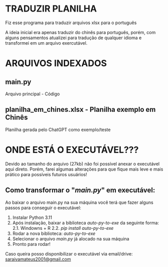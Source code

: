 # TRADUZIR PLANILHA

Fiz esse programa para traduzir arquivos xlsx para o português

A ideia inicial era apenas traduzir do chinês para português, porém, com alguns pensamentos atualizei para tradução de qualquer idioma e transformei em um arquivo exercutável.

# ARQUIVOS INDEXADOS
## main.py
Arquivo principal - Código

## planilha_em_chines.xlsx - Planilha exemplo em Chinês
Planilha gerada pelo ChatGPT como exemplo/teste


# ONDE ESTÁ O EXECUTÁVEL???
Devido ao tamanho do arquivo (27kb) não foi possível anexar o executável aqui direto. Porém, farei algumas alterações para que fique mais leve e mais prático para possíveis futuros usuários!

## Como transformar o "*main.py*" em executável:
Ao baixar o arquivo main.py na sua máquina você terá que fazer alguns passos para conseguir o executável:
1. Instalar Python 3.11
2. Após instalação, baixar a biblioteca *auto-py-to-exe* da seguinte forma:
   2.1. Windowns + R
   2.2. *pip install auto-py-to-exe*
3. Rodar a nova biblioteca: *auto-py-to-exe*
4. Selecionar o arquivo *main.py* já alocado na sua máquina
5. Pronto para rodar!

Caso queira posso disponibilizar o executável via email/drive:
saraivamateus2001@gmail.com
